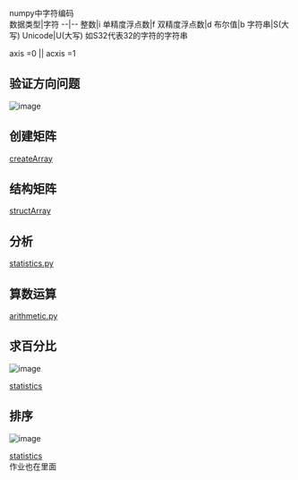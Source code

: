 numpy中字符编码  
数据类型|字符
--|--
整数|i
单精度浮点数|f
双精度浮点数|d
布尔值|b
字符串|S(大写)
Unicode|U(大写)
如S32代表32的字符的字符串  

axis =0 || acxis =1
## 验证方向问题

![image](./axis0-1.png)

## 创建矩阵

[createArray](./createArray.py)

## 结构矩阵

[structArray](./structArray.py)

## 分析

[statistics.py](./statistics.py)

## 算数运算

[arithmetic.py](./arithmetic.py)

## 求百分比

![image](./axis0-2.png)

[statistics](./statistics.py)

## 排序



![image](./axis0-3.png)

[statistics](./statistics.py)  
作业也在里面
